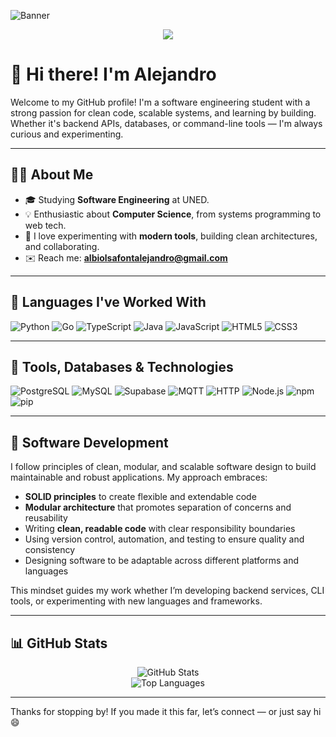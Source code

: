 ![Banner](https://capsule-render.vercel.app/api?type=waving&color=gradient&height=180&section=header&text=Hi%20I'm%20Alejandro&fontAlign=40&fontSize=40&animation=fadeIn)

<p align="center">
  <img src="https://readme-typing-svg.herokuapp.com?font=Fira+Code&size=22&duration=3000&pause=1000&center=true&vCenter=true&width=600&lines=Software+Engineering+Student;Clean+Code+Enthusiast;Always+learning+something+new!" />
</p>

# 👋 Hi there! I'm Alejandro

Welcome to my GitHub profile! I'm a software engineering student with a strong passion for clean code, scalable systems, and learning by building. Whether it's backend APIs, databases, or command-line tools — I'm always curious and experimenting.

---

## 👨‍💻 About Me

- 🎓 Studying **Software Engineering** at UNED.
- 💡 Enthusiastic about **Computer Science**, from systems programming to web tech.
- 🧪 I love experimenting with **modern tools**, building clean architectures, and collaborating.
- ✉️ Reach me: **[albiolsafontalejandro@gmail.com](mailto:albiolsafontalejandro@gmail.com)**

---

## 🧠 Languages I've Worked With

![Python](https://img.shields.io/badge/Python-3776AB?style=flat&logo=python&logoColor=white)
![Go](https://img.shields.io/badge/Go-00ADD8?style=flat&logo=go&logoColor=white)
![TypeScript](https://img.shields.io/badge/TypeScript-007ACC?style=flat&logo=typescript&logoColor=white)
![Java](https://img.shields.io/badge/Java-007396?style=flat&logo=java&logoColor=white)
![JavaScript](https://img.shields.io/badge/JavaScript-F7DF1E?style=flat&logo=javascript&logoColor=black)
![HTML5](https://img.shields.io/badge/HTML5-E34F26?style=flat&logo=html5&logoColor=white)
![CSS3](https://img.shields.io/badge/CSS3-1572B6?style=flat&logo=css3&logoColor=white)

---

## 🧰 Tools, Databases & Technologies

![PostgreSQL](https://img.shields.io/badge/PostgreSQL-336791?style=flat&logo=postgresql&logoColor=white)
![MySQL](https://img.shields.io/badge/MySQL-4479A1?style=flat&logo=mysql&logoColor=white)
![Supabase](https://img.shields.io/badge/Supabase-3ECF8E?style=flat&logo=supabase&logoColor=white)
![MQTT](https://img.shields.io/badge/MQTT-660066?style=flat&logo=data:image/svg+xml;base64,...&logoColor=white)
![HTTP](https://img.shields.io/badge/HTTP-005571?style=flat&logo=http&logoColor=white)
![Node.js](https://img.shields.io/badge/Node.js-339933?style=flat&logo=node.js&logoColor=white)
![npm](https://img.shields.io/badge/npm-CB3837?style=flat&logo=npm&logoColor=white)
![pip](https://img.shields.io/badge/pip-3776AB?style=flat&logo=pypi&logoColor=white)

---

## 🧱 Software Development

I follow principles of clean, modular, and scalable software design to build maintainable and robust applications. My approach embraces:

- **SOLID principles** to create flexible and extendable code  
- **Modular architecture** that promotes separation of concerns and reusability  
- Writing **clean, readable code** with clear responsibility boundaries  
- Using version control, automation, and testing to ensure quality and consistency  
- Designing software to be adaptable across different platforms and languages  

This mindset guides my work whether I’m developing backend services, CLI tools, or experimenting with new languages and frameworks.

---

## 📊 GitHub Stats

<p align="center">
  <img src="https://github-readme-stats.vercel.app/api?username=alejandro-albiol&show_icons=true&theme=dracula" alt="GitHub Stats" />
  <br />
  <img src="https://github-readme-stats.vercel.app/api/top-langs/?username=alejandro-albiol&layout=compact&theme=dracula" alt="Top Languages" />
</p>

---

Thanks for stopping by! If you made it this far, let’s connect — or just say hi 😄
